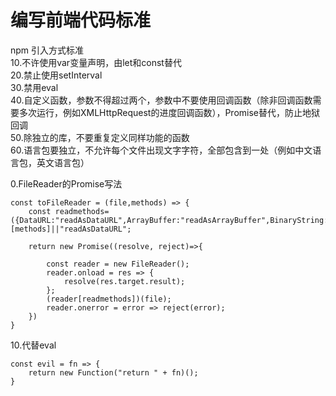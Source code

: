 # 编写前端代码标准  
npm 引入方式标准   
10.不许使用var变量声明，由let和const替代   
20.禁止使用setInterval    
30.禁用eval  
40.自定义函数，参数不得超过两个，参数中不要使用回调函数（除非回调函数需要多次运行，例如XMLHttpRequest的进度回调函数），Promise替代，防止地狱回调  
50.除独立的库，不要重复定义同样功能的函数  
60.语言包要独立，不允许每个文件出现文字字符，全部包含到一处（例如中文语言包，英文语言包）

0.FileReader的Promise写法
```
const toFileReader = (file,methods) => {
    const readmethods=({DataURL:"readAsDataURL",ArrayBuffer:"readAsArrayBuffer",BinaryString:"readAsBinaryString",readAsText:"readAsText"})[methods]||"readAsDataURL";

    return new Promise((resolve, reject)=>{

        const reader = new FileReader();
        reader.onload = res => {
            resolve(res.target.result);
        };
        (reader[readmethods])(file);
        reader.onerror = error => reject(error);
    })
}
```  

10.代替eval 
```
const evil = fn => {
    return new Function("return " + fn)();
}
```
